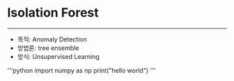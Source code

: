 # Isolation Forest
--- 
- 목적: Anomaly Detection
- 방법론: tree ensemble
- 방식: Unsupervised Learning

'''python
import numpy as np
print("hello world")
'''
